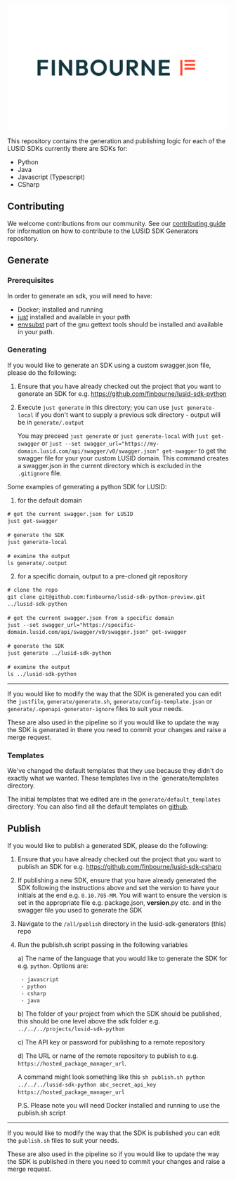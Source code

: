 ![LUSID_by_Finbourne](./resources/Finbourne_Logo_Teal.svg)

This repository contains the generation and publishing logic for each of the LUSID SDKs currently there are SDKs for:
- Python
- Java
- Javascript (Typescript)
- CSharp

## Contributing

We welcome contributions from our community. See our [contributing guide](docs/CONTRIBUTING.md) for information on how to contribute to the LUSID SDK Generators repository.
## Generate

### Prerequisites

In order to generate an sdk, you will need to have:
* Docker; installed and running
* [just](https://github.com/casey/just#installation) installed and available in your path
* [envsubst](https://www.gnu.org/software/gettext/manual/html_node/envsubst-Invocation.html) part of the gnu gettext tools should be installed and available in your path.

### Generating
If you would like to generate an SDK using a custom swagger.json file, please do the following:

1) Ensure that you have already checked out the project that you want to generate an SDK for e.g. https://github.com/finbourne/lusid-sdk-python
2) Execute `just generate` in this directory; you can use `just generate-local` if you don't want to supply a previous sdk directory - output will be in `generate/.output`

    You may preceed `just generate` or `just generate-local` with `just get-swagger` or `just --set swagger_url="https://my-domain.lusid.com/api/swagger/v0/swagger.json" get-swagger` to get the swagger file for your your custom LUSID domain. This command creates a swagger.json in the current directory which is excluded in the `.gitignore` file.
    
Some examples of generating a python SDK for LUSID:

1. for the default domain
```
# get the current swagger.json for LUSID
just get-swagger

# generate the SDK
just generate-local

# examine the output
ls generate/.output
```

2. for a specific domain, output to a pre-cloned git repository
```
# clone the repo
git clone git@github.com:finbourne/lusid-sdk-python-preview.git ../lusid-sdk-python

# get the current swagger.json from a specific domain
just --set swagger_url="https://specific-domain.lusid.com/api/swagger/v0/swagger.json" get-swagger

# generate the SDK
just generate ../lusid-sdk-python

# examine the output
ls ../lusid-sdk-python
```

----

If you would like to modify the way that the SDK is generated you can edit the `justfile`, `generate/generate.sh`, `generate/config-template.json` or `generate/.openapi-generator-ignore` files to suit your needs.

These are also used in the pipeline so if you would like to update the way the SDK is generated in there you need to commit your changes and raise a merge request.

### Templates

We've changed the default templates that they use because they didn't do exactly what we wanted. These templates live in the `generate/templates directory.

The initial templates that we edited are in the `generate/default_templates` directory. You can also find all the default templates on [github](https://github.com/OpenAPITools/openapi-generator/tree/master/modules/openapi-generator/src/main/resources/python-nextgen).

## Publish

If you would like to publish a generated SDK, please do the following:

1) Ensure that you have already checked out the project that you want to publish an SDK for e.g. https://github.com/finbourne/lusid-sdk-csharp
2) If publishing a new SDK, ensure that you have already generated the SDK following the instructions above and set the version to have your initials at the end e.g. `0.10.705-MM`. You will
want to ensure the version is set in the appropriate file e.g. package.json, __version__.py etc. and in the swagger file you used to generate the SDK
2) Navigate to the `/all/publish` directory in the lusid-sdk-generators (this) repo
3) Run the publish.sh script passing in the following variables

    a) The name of the language that you would like to generate the SDK for e.g. `python`. Options are:

        - javascript
        - python
        - csharp
        - java

    b) The folder of your project from which the SDK should be published, this should be one level above the sdk folder e.g. `../../../projects/lusid-sdk-python`

    c) The API key or password for publishing to a remote repository

    d) The URL or name of the remote repository to publish to e.g. `https://hosted_package_manager_url`.

    A command might look something like this `sh publish.sh python ../../../lusid-sdk-python abc_secret_api_key https://hosted_package_manager_url`

    P.S. Please note you will need Docker installed and running to use the publish.sh script
----

If you would like to modify the way that the SDK is published you can edit the `publish.sh` files to suit your needs.

These are also used in the pipeline so if you would like to update the way the SDK is published in there you need to commit your changes and raise a merge request.
